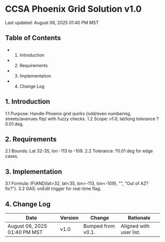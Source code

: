 # CCSA Phoenix Grid Solution v1.0

Last updated: August 06, 2025 01:40 PM MST

## Table of Contents
- 1. Introduction
- 2. Requirements
- 3. Implementation
- 4. Change Log

## 1. Introduction
1.1 Purpose: Handle Phoenix grid quirks (odd/even numbering, streets/avenues flip) with fuzzy checks.
1.2 Scope: v1.0; lat/long tolerance ?0.01 deg.

## 2. Requirements
2.1 Bounds: Lat 32-35, lon -113 to -109.
2.2 Tolerance: ?0.01 deg for edge cases.

## 3. Implementation
3.1 Formula: IF(AND(lat>32, lat<35, lon>-113, lon<-109), "", "Out of AZ?fix?").
3.2 GAS: onEdit trigger for real-time flag.

## 4. Change Log
| Date | Version | Change | Rationale |
|------|---------|--------|-----------|
| August 06, 2025 01:40 PM MST | v1.0 | Bumped from v0.1. | Aligned with user list. |